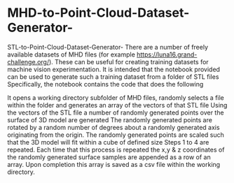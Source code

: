 # MHD-to-Point-Cloud-Dataset-Generator-
STL-to-Point-Cloud-Dataset-Generator-
There are a number of freely available datasets of MHD files (for example https://luna16.grand-challenge.org/). These can be useful for creating training datasets for machine vision experimentation. It is intended that the notebook provided can be used to generate such a training dataset from a folder of STL files Specifically, the notebook contains the code that does the following

It opens a working directory subfolder of MHD files, randomly selects a file within the folder and generates an array of the vectors of that STL file
Using the vectors of the STL file a number of randomly generated points over the surface of 3D model are generated
The randomly generated points are rotated by a random number of degrees about a randomly generated axis originating from the origin.
The randomly generated points are scaled such that the 3D model will fit within a cube of defined size
Steps 1 to 4 are repeated. Each time that this process is repeated the x,y & z coordinates of the randomly generated surface samples are appended as a row of an array. Upon completion this array is saved as a csv file within the working directory.
